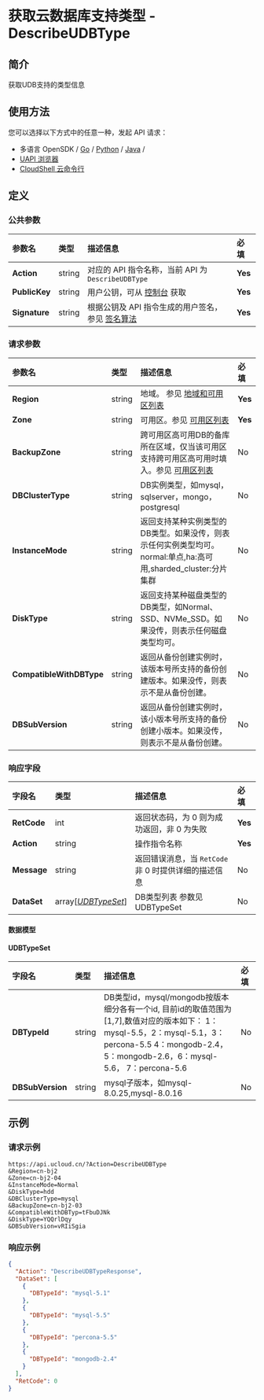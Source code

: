 # 获取云数据库支持类型 - DescribeUDBType

## 简介

获取UDB支持的类型信息






## 使用方法

您可以选择以下方式中的任意一种，发起 API 请求：
- 多语言 OpenSDK / [Go](https://github.com/ucloud/ucloud-sdk-go) / [Python](https://github.com/ucloud/ucloud-sdk-python3) / [Java](https://github.com/ucloud/ucloud-sdk-java) /
- [UAPI 浏览器](https://console.ucloud.cn/uapi/detail?id=DescribeUDBType)
- [CloudShell 云命令行](https://shell.ucloud.cn/)


## 定义

### 公共参数

| 参数名 | 类型 | 描述信息 | 必填 |
|:---|:---|:---|:---|
| **Action**     | string  | 对应的 API 指令名称，当前 API 为 `DescribeUDBType`                        | **Yes** |
| **PublicKey**  | string  | 用户公钥，可从 [控制台](https://console.ucloud.cn/uapi/apikey) 获取                                             | **Yes** |
| **Signature**  | string  | 根据公钥及 API 指令生成的用户签名，参见 [签名算法](api/summary/signature.md)  | **Yes** |

### 请求参数

| 参数名 | 类型 | 描述信息 | 必填 |
|:---|:---|:---|:---|
| **Region** | string | 地域。 参见 [地域和可用区列表](https://docs.ucloud.cn/api/summary/regionlist) |**Yes**|
| **Zone** | string | 可用区。参见 [可用区列表](https://docs.ucloud.cn/api/summary/regionlist) |**Yes**|
| **BackupZone** | string | 跨可用区高可用DB的备库所在区域，仅当该可用区支持跨可用区高可用时填入。参见 [可用区列表](https://docs.ucloud.cn/api/summary/regionlist) |No|
| **DBClusterType** | string | DB实例类型，如mysql，sqlserver，mongo，postgresql |No|
| **InstanceMode** | string | 返回支持某种实例类型的DB类型。如果没传，则表示任何实例类型均可。<br />normal:单点,ha:高可用,sharded_cluster:分片集群 |No|
| **DiskType** | string | 返回支持某种磁盘类型的DB类型，如Normal、SSD、NVMe_SSD。如果没传，则表示任何磁盘类型均可。 |No|
| **CompatibleWithDBType** | string | 返回从备份创建实例时，该版本号所支持的备份创建版本。如果没传，则表示不是从备份创建。 |No|
| **DBSubVersion** | string | 返回从备份创建实例时，该小版本号所支持的备份创建小版本。如果没传，则表示不是从备份创建。 |No|

### 响应字段

| 字段名 | 类型 | 描述信息 | 必填 |
|:---|:---|:---|:---|
| **RetCode** | int | 返回状态码，为 0 则为成功返回，非 0 为失败 |**Yes**|
| **Action** | string | 操作指令名称 |**Yes**|
| **Message** | string | 返回错误消息，当 `RetCode` 非 0 时提供详细的描述信息 |No|
| **DataSet** | array[[*UDBTypeSet*](#UDBTypeSet)] | DB类型列表 参数见 UDBTypeSet |No|

#### 数据模型


#### UDBTypeSet

| 字段名 | 类型 | 描述信息 | 必填 |
|:---|:---|:---|:---|
| **DBTypeId** | string | DB类型id，mysql/mongodb按版本细分各有一个id, 目前id的取值范围为[1,7],数值对应的版本如下： 1：mysql-5.5，2：mysql-5.1，3：percona-5.5 4：mongodb-2.4，5：mongodb-2.6，6：mysql-5.6， 7：percona-5.6 |No|
| **DBSubVersion** | string | mysql子版本，如mysql-8.0.25,mysql-8.0.16 |No|

## 示例

### 请求示例
    
```
https://api.ucloud.cn/?Action=DescribeUDBType
&Region=cn-bj2
&Zone=cn-bj2-04
&InstanceMode=Normal
&DiskType=hdd
&DBClusterType=mysql
&BackupZone=cn-bj2-03
&CompatibleWithDBTyp=tFbuDJNk
&DiskType=YQQrlDqy
&DBSubVersion=vRIiSgia
```

### 响应示例
    
```json
{
  "Action": "DescribeUDBTypeResponse",
  "DataSet": [
    {
      "DBTypeId": "mysql-5.1"
    },
    {
      "DBTypeId": "mysql-5.5"
    },
    {
      "DBTypeId": "percona-5.5"
    },
    {
      "DBTypeId": "mongodb-2.4"
    }
  ],
  "RetCode": 0
}
```





